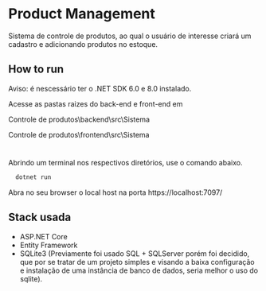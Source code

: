 
# Product Management

Sistema de controle de produtos, ao qual o usuário de interesse criará um cadastro e adicionando produtos no estoque.

## How to run

Aviso: é nescessário ter o .NET SDK 6.0 e 8.0 instalado.

Acesse as pastas raizes do back-end e front-end em

Controle de produtos\backend\src\Sistema

Controle de produtos\frontend\src\Sistema

# 

Abrindo um terminal nos respectivos diretórios, use o comando abaixo.

```bash
  dotnet run
```

Abra no seu browser o local host na porta https://localhost:7097/

## Stack usada

- ASP.NET Core
- Entity Framework
- SQLite3 (Previamente foi usado SQL + SQLServer porém foi decidido, que por se tratar de um projeto simples e visando a baixa configuração e instalação de uma instância de banco de dados, seria melhor o uso do sqlite).